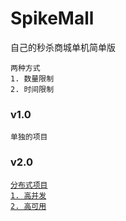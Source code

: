 # SpikeMall
   自己的秒杀商城单机简单版   
    
    两种方式    
    1. 数量限制
    2. 时间限制
### v1.0
    单独的项目

### v2.0 <a href ="www.baidu.com">
    分布式项目
    1. 高并发
    2. 高可用
     
    


